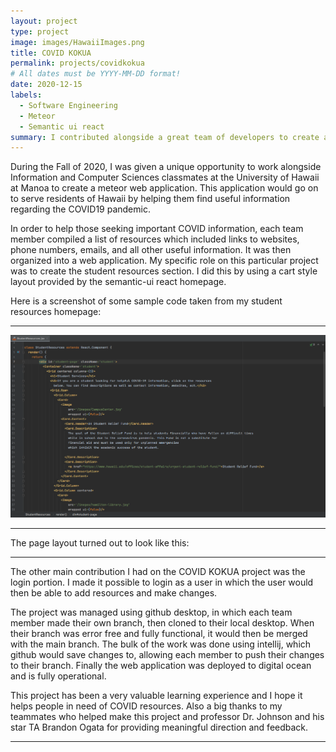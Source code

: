 ```yaml
---
layout: project
type: project
image: images/HawaiiImages.png
title: COVID KOKUA
permalink: projects/covidkokua
# All dates must be YYYY-MM-DD format!
date: 2020-12-15
labels:
  - Software Engineering
  - Meteor
  - Semantic ui react
summary: I contributed alongside a great team of developers to create a website which would serve as a resource to those looking for aid during the ongoing COVID19 pandemic.
---
```


During the Fall of 2020, I was given a unique opportunity to work alongside Information and Computer Sciences classmates at the University of Hawaii at Manoa to create a meteor web application. This application would go on to serve residents of Hawaii by helping them find useful information regarding the COVID19 pandemic. 

In order to help those seeking important COVID information, each team member compiled a list of resources which included links to websites, phone numbers, emails, and all other useful information. It was then organized into a web application. My specific role on this particular project was to create the student resources section. I did this by using a cart style layout provided by the semantic-ui react homepage. 


Here is a screenshot of some sample code taken from my student resources homepage:

---

<img src="images/StudentResourcesCode.png">

---

The page layout turned out to look like this:

---


The other main contribution I had on the COVID KOKUA project was the login portion. I made it possible to login as a user in which the user would then be able to add resources and make changes.

The project was managed using github desktop, in which each team member made their own branch, then cloned to their local desktop. When their branch was error free and fully functional, it would then be merged with the main branch. The bulk of the work was done using intellij, which github would save changes to, allowing  each member to push their changes to their branch. Finally the web application was deployed to digital ocean and is fully operational. 

This project has been a very valuable learning experience and I hope it helps people in need of COVID resources. Also a big thanks to my teammates who helped make this project and professor Dr. Johnson and his star TA Brandon Ogata for providing meaningful direction and feedback.

---
